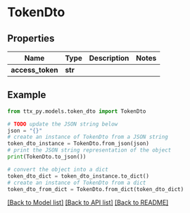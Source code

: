 # TokenDto


## Properties

Name | Type | Description | Notes
------------ | ------------- | ------------- | -------------
**access_token** | **str** |  | 

## Example

```python
from ttx_py.models.token_dto import TokenDto

# TODO update the JSON string below
json = "{}"
# create an instance of TokenDto from a JSON string
token_dto_instance = TokenDto.from_json(json)
# print the JSON string representation of the object
print(TokenDto.to_json())

# convert the object into a dict
token_dto_dict = token_dto_instance.to_dict()
# create an instance of TokenDto from a dict
token_dto_from_dict = TokenDto.from_dict(token_dto_dict)
```
[[Back to Model list]](../README.md#documentation-for-models) [[Back to API list]](../README.md#documentation-for-api-endpoints) [[Back to README]](../README.md)


